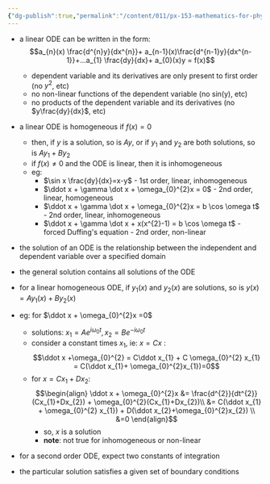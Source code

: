 ```yaml
---
{"dg-publish":true,"permalink":"/content/011/px-153-mathematics-for-physicists/term-1/px-153-d-second-order-od-es/px-153-d1-definitions/","created":"2024-11-25T10:50:32.000+00:00","updated":"2024-11-26T19:37:03.766+00:00"}
---
```


- a linear ODE can be written  in the form: 
$$a_{n}(x) \frac{d^{n}y}{dx^{n}}+ a_{n-1}(x)\frac{d^{n-1}y}{dx^{n-1}}+...a_{1} \frac{dy}{dx}+ a_{0}(x)y = f(x)$$
	- dependent variable and its derivatives are only present to first order (no $y^2$, etc)
	- no non-linear functions of the dependent variable (no sin(y), etc)
	- no products of the dependent variable and its derivatives (no $y\frac{dy}{dx}$, etc)

- a linear ODE is homogeneous if $f(x)=0$
	- then, if $y$ is a solution, so is $Ay$, or if $y_1$ and $y_2$ are both solutions, so is $Ay_{1}+By_2$ 
	- if $f(x) \neq 0$ and the ODE is linear, then it is inhomogeneous
	- eg: 
		- $\sin x \frac{dy}{dx}=x-y$ - 1st order, linear, inhomogeneous
		- $\ddot x + \gamma \dot x + \omega_{0}^{2}x = 0$ - 2nd order, linear, homogeneous
		- $\ddot x + \gamma \dot x + \omega_{0}^{2}x = b \cos \omega t$ - 2nd order, linear, inhomogeneous
		-  $\ddot x + \gamma \dot x + x(x^{2}-1) = b \cos \omega t$ - forced Duffing's equation - 2nd order, non-linear

- the solution of an ODE is the relationship between the independent and dependent variable over a specified domain
- the general solution contains all solutions of the ODE 
- for a linear homogeneous ODE, if $y_1(x)$ and $y_2(x)$ are solutions, so is $y(x)= Ay_1(x)+By_2(x)$
- eg: for $\ddot x + \omega_{0}^{2}x =0$
	- solutions: $x_{1}=Ae^{i\omega_{0}t}, x_{2}=Be^{-i\omega_{0}t}$
	- consider a constant times $x_{1}$, ie: $x=Cx$ : 
	$$\ddot x +\omega_{0}^{2} = C\ddot x_{1} + C \omega_{0}^{2} x_{1} = C(\ddot x_{1}+ \omega_{0}^{2}x_{1})=0$$
	- for $x=Cx_{1}+Dx_{2}$: 
	$$\begin{align}
	  \ddot x + \omega_{0}^{2}x &= \frac{d^{2}}{dt^{2}} (Cx_{1}+Dx_{2}) + \omega_{0}^{2}(Cx_{1}+Dx_{2})\\
	  &= C(\ddot x_{1} + \omega_{0}^{2} x_{1}) + D(\ddot x_{2}+\omega_{0}^{2}x_{2}) \\
	  &=0
	  \end{align}$$
	  - so, $x$ is a solution
	  - **note**: not true for inhomogeneous or non-linear
- for a second order ODE, expect two constants of integration
- the particular solution satisfies a given set of boundary conditions